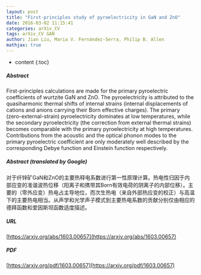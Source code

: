```yaml
---
layout: post
title: "First-principles study of pyroelectricity in GaN and ZnO"
date: 2016-03-02 11:15:41
categories: arXiv_CV
tags: arXiv_CV GAN
author: Jian Liu, Maria V. Fernández-Serra, Philip B. Allen
mathjax: true
---
```


* content
{:toc}

##### Abstract
First-principles calculations are made for the primary pyroelectric coefficients of wurtzite GaN and ZnO. The pyroelectricity is attributed to the quasiharmonic thermal shifts of internal strains (internal displacements of cations and anions carrying their Born effective charges). The primary (zero-external-strain) pyroelectricity dominates at low temperatures, while the secondary pyroelectricity (the correction from external thermal strains) becomes comparable with the primary pyroelectricity at high temperatures. Contributions from the acoustic and the optical phonon modes to the primary pyroelectric coefficient are only moderately well described by the corresponding Debye function and Einstein function respectively.

##### Abstract (translated by Google)
对于纤锌矿GaN和ZnO的主要热释电系数进行第一性原理计算。热电性归因于内部应变的准谐波热位移（阳离子和携带其Born有效电荷的阴离子的内部位移）。主要的（零外应变）热电占主导地位，而次生热电（来自外部热应变的校正）与高温下的主要热电相当。从声学和光学声子模式到主要热电系数的贡献分别仅由相应的德拜函数和爱因斯坦函数适度描述。

##### URL
[https://arxiv.org/abs/1603.00657](https://arxiv.org/abs/1603.00657)

##### PDF
[https://arxiv.org/pdf/1603.00657](https://arxiv.org/pdf/1603.00657)

